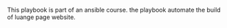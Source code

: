 This playbook is part of an ansible course.
the playbook automate the build of luange page website.
